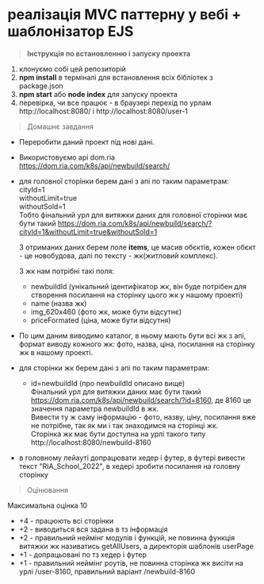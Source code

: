 # реалізація MVC паттерну у вебі + шаблонізатор EJS 

> **Інструкція по встановленню і запуску проекта**

1. клонуємо собі цей репозиторій 
2. **npm install** в терміналі для встановлення всіх бібліотек з package.json
3. **npm start** або **node index** для запуску проекта
4. перевірка, чи все працює - в браузері перехід по урлам http://localhost:8080/ і http://localhost:8080/user-1


> Домашнє завдання

- Переробити даний проект під нові дані.
- Використовуємо api dom.ria https://dom.ria.com/k8s/api/newbuild/search/
- для головної сторінки берем дані з апі по таким параметрам:  
    cityId=1  
    withoutLimit=true  
    withoutSold=1  
  Тобто фінальний урл для витяжки даних для головної сторінки має бути такий https://dom.ria.com/k8s/api/newbuild/search/?cityId=1&withoutLimit=true&withoutSold=1    

  З отриманих даних берем поле **items**, це масив обєктів, кожен обєкт - це новобудова, далі по тексту - жк(житловий комплекс).  

  З жк нам потрібні такі поля:
  - newbuildId (унікальний ідентифікатор жк, він буде потрібен для створення посилання на сторінку цього жк у нашому проекті)
  - name (назва жк)
  - img_620x460 (фото жк, може бути відсутнє)
  - priceFormated (ціна, може бути відсутня)

- По цим даним виводимо каталог, в ньому мають бути всі жк з апі, формат виводу кожного жк: фото, назва, ціна, посилання на сторінку жк в нашому проекті.
- для сторінки жк берем дані з апі по таким параметрам:  
    - id=newbuildId (про newbuildId описано вище)  
  Фінальний урл для витяжки даних має бути такий https://dom.ria.com/k8s/api/newbuild/search/?id=8160, де 8160 це значення параметра  newbuildId в жк.  
  Вивести ту ж саму інформацію - фото, назву, ціну, посилання вже не потрібне, так як ми і так знаходимся на сторінці жк.  
  Сторінка жк має бути доступна на урлі такого типу http://localhost:8080/newbuild-8160
- в головному лейауті допрацювати хедер і футер, в футері вивести текст "RIA_School_2022", в хедері зробити посилання на головну сторінку

> Оцінювання  

Максимальна оцінка 10  
- +4 - працюють всі сторінки
- +2 - виводиться вся задана в тз інформація
- +2 - правильний неймінг модулів і функцій, не повинна функція витяжки жк називатись getAllUsers, а директорія шаблонів userPage
- +1 - допрацьовані по тз хедер і футер
- +1 - правильний неймінг роутів, не повинна сторінка жк висіти на урлі /user-8160, правильний варіант /newbuild-8160


